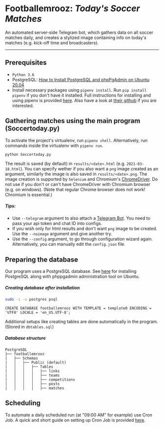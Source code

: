 # **Footballemrooz**: *Today's Soccer Matches*

An automated server-side Telegram bot, which gathers data on all soccer matches daily, and creates a stylized image containing info on today's matches (e.g. kick-off time and broadcasters).

----------
Prerequisites
-------------
- `Python 3.6` 
- PostgreSQL: [How to Install PostgreSQL and phpPgAdmin on Ubuntu 20.04](https://www.howtoforge.com/tutorial/ubuntu-postgresql-installation/)
- Install necessary packages using `pipenv install`. Run `pip install pipenv` if you don't have it installed. Full instructions for installing and using pipenv is provided [here](https://realpython.com/pipenv-guide/#pipenv-introduction). Also have a look at [their github](https://github.com/pypa/pipenv) if you are interested. 

Gathering matches using the main program (Soccertoday.py)
-------
To activate the project's virtualenv, run `pipenv shell`.
Alternatively, run commands inside the virtualenv with `pipenv run`.

```bash
python Soccertoday.py
```
The result is saved (by default) in `results/<date>.html` (e.g. `2021-03-18.html`). You can specify wether if you also want a `png` image created as an argument,  similarly the image is also saved in `results/<date>.png`. The image creation is supported by `Selenium` and Chromium's [ChromeDriver](https://chromedriver.chromium.org). Do not use if you don't or can't have ChromeDriver with Chromium browser (e.g. on windows). (Note that regular Chrome browser does not work! Chromium is essential.)

##### Tips:
- Use `--telegram` argument to also attach a [Telegram Bot](https://core.telegram.org/bots). You need to pass your api token and chat ID into configs.
- If you wish only for html results and don't want `png` image to be created. Use the `--noimage` argument and give another try.
- Use the `--config` argument, to go through configuration wizard again. Alternatively, you can manually edit the `config.json` file.

Preparing the database
----------
Our program uses a PostgreSQL database. See [here](https://www.howtoforge.com/tutorial/ubuntu-postgresql-installation/) for installing PostgreSQL along with phppgadmin administration tool on Ubuntu.
##### Creating database after installation
```bash
sudo -i -u postgres psql
```

```psql
CREATE DATABASE footballemrooz WITH TEMPLATE = template0 ENCODING = 'UTF8' LOCALE = 'en_US.UTF-8';
```
Additional setups like creating tables are done automatically in the program. (Stored in `dbtables.sql`)

##### Database structure
```
PostgreSQL
├── footballemrooz
|	├── Schemas
|	│	├── Public (default)
|	│	│	├── Tables
|	│	│	│   ├── links
|	│	│	│   ├── teams
|	│	│	│   ├── competitions
|	│	│	│   ├── posts
|	│	│	│   ├── matches
```

Scheduling
----------
To automate a daily scheduled run (at "09:00 AM" for example) use Cron Job. A quick and short guide on setting up Cron Job is provided [here](https://gavinwiener.medium.com/how-to-schedule-a-python-script-cron-job-dea6cbf69f4e).
